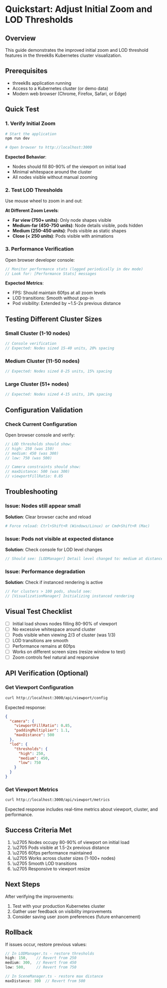 # Quickstart: Adjust Initial Zoom and LOD Thresholds

## Overview
This guide demonstrates the improved initial zoom and LOD threshold features in the threek8s Kubernetes cluster visualization.

## Prerequisites
- threek8s application running
- Access to a Kubernetes cluster (or demo data)
- Modern web browser (Chrome, Firefox, Safari, or Edge)

## Quick Test

### 1. Verify Initial Zoom
```bash
# Start the application
npm run dev

# Open browser to http://localhost:3000
```

**Expected Behavior**:
- Nodes should fill 80-90% of the viewport on initial load
- Minimal whitespace around the cluster
- All nodes visible without manual zooming

### 2. Test LOD Thresholds
Use mouse wheel to zoom in and out:

**At Different Zoom Levels**:
- **Far view (750+ units)**: Only node shapes visible
- **Medium-far (450-750 units)**: Node details visible, pods hidden
- **Medium (250-450 units)**: Pods visible as static shapes
- **Close (< 250 units)**: Pods visible with animations

### 3. Performance Verification
Open browser developer console:

```javascript
// Monitor performance stats (logged periodically in dev mode)
// Look for: [Performance Stats] messages
```

**Expected Metrics**:
- FPS: Should maintain 60fps at all zoom levels
- LOD transitions: Smooth without pop-in
- Pod visibility: Extended by ~1.5-2x previous distance

## Testing Different Cluster Sizes

### Small Cluster (1-10 nodes)
```javascript
// Console verification
// Expected: Nodes sized 15-40 units, 20% spacing
```

### Medium Cluster (11-50 nodes)
```javascript
// Expected: Nodes sized 8-25 units, 15% spacing
```

### Large Cluster (51+ nodes)
```javascript
// Expected: Nodes sized 4-15 units, 10% spacing
```

## Configuration Validation

### Check Current Configuration
Open browser console and verify:

```javascript
// LOD thresholds should show:
// high: 250 (was 150)
// medium: 450 (was 300)
// low: 750 (was 500)

// Camera constraints should show:
// maxDistance: 500 (was 300)
// viewportFillRatio: 0.85
```

## Troubleshooting

### Issue: Nodes still appear small
**Solution**: Clear browser cache and reload
```bash
# Force reload: Ctrl+Shift+R (Windows/Linux) or Cmd+Shift+R (Mac)
```

### Issue: Pods not visible at expected distance
**Solution**: Check console for LOD level changes
```javascript
// Should see: [LODManager] Detail level changed to: medium at distance ~400
```

### Issue: Performance degradation
**Solution**: Check if instanced rendering is active
```javascript
// For clusters > 100 pods, should see:
// [VisualizationManager] Initializing instanced rendering
```

## Visual Test Checklist

- [ ] Initial load shows nodes filling 80-90% of viewport
- [ ] No excessive whitespace around cluster
- [ ] Pods visible when viewing 2/3 of cluster (was 1/3)
- [ ] LOD transitions are smooth
- [ ] Performance remains at 60fps
- [ ] Works on different screen sizes (resize window to test)
- [ ] Zoom controls feel natural and responsive

## API Verification (Optional)

### Get Viewport Configuration
```bash
curl http://localhost:3000/api/viewport/config
```

Expected response:
```json
{
  "camera": {
    "viewportFillRatio": 0.85,
    "paddingMultiplier": 1.1,
    "maxDistance": 500
  },
  "lod": {
    "thresholds": {
      "high": 250,
      "medium": 450,
      "low": 750
    }
  }
}
```

### Get Viewport Metrics
```bash
curl http://localhost:3000/api/viewport/metrics
```

Expected response includes real-time metrics about viewport, cluster, and performance.

## Success Criteria Met

1. \u2705 Nodes occupy 80-90% of viewport on initial load
2. \u2705 Pods visible at 1.5-2x previous distance
3. \u2705 60fps performance maintained
4. \u2705 Works across cluster sizes (1-100+ nodes)
5. \u2705 Smooth LOD transitions
6. \u2705 Responsive to viewport resize

## Next Steps

After verifying the improvements:
1. Test with your production Kubernetes cluster
2. Gather user feedback on visibility improvements
3. Consider saving user zoom preferences (future enhancement)

## Rollback

If issues occur, restore previous values:
```typescript
// In LODManager.ts - restore thresholds
high: 150,    // Revert from 250
medium: 300,  // Revert from 450
low: 500,     // Revert from 750

// In SceneManager.ts - restore max distance
maxDistance: 300  // Revert from 500
```